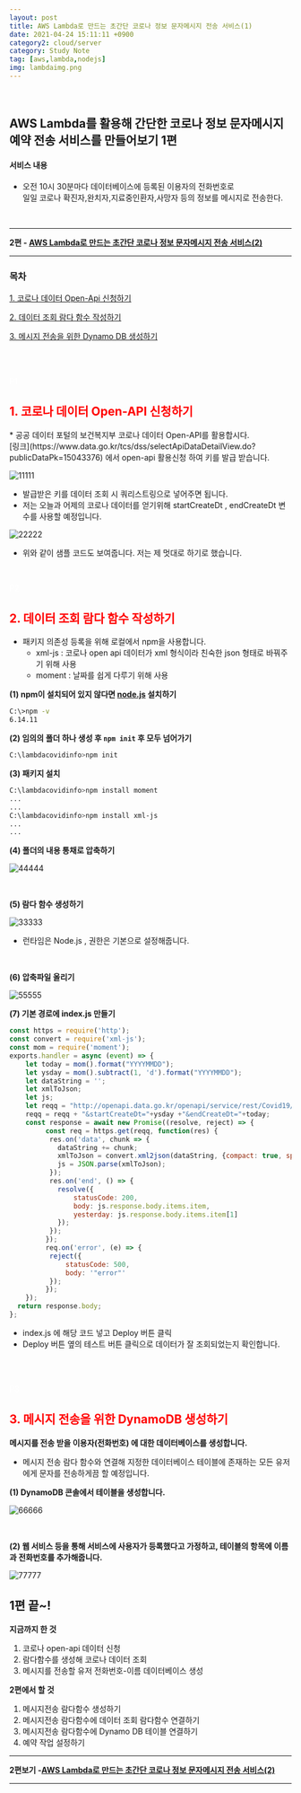 ```yaml
---
layout: post
title: AWS Lambda로 만드는 초간단 코로나 정보 문자메시지 전송 서비스(1)
date: 2021-04-24 15:11:11 +0900
category2: cloud/server
category: Study Note
tag: [aws,lambda,nodejs]
img: lambdaimg.png 
---
```

<br>  

  
## AWS Lambda를 활용해 간단한 코로나 정보 문자메시지 예약 전송 서비스를 만들어보기 1편
  
#### 서비스 내용
  
* 오전 10시 30분마다 데이터베이스에 등록된 이용자의 전화번호로   
  일일 코로나 확진자,완치자,지료중인환자,사망자 등의 정보를 메시지로 전송한다.
  

<br>  


----  

**2편 - [AWS Lambda로 만드는 초간단 코로나 정보 문자메시지 전송 서비스(2)](/study%20note/2021/04/25/lambdasms2)**

----




### 목차  

[1. 코로나 데이터 Open-Api 신청하기](#P1)    

[2. 데이터 조회 람다 함수 작성하기](#P2)  

[3. 메시지 전송을 위한 Dynamo DB 생성하기](#P3)


<br>  
  

  
<br>  
<p id="P1" style="color:white;">P1</p>
<h2 style='color:red'>1. 코로나 데이터 Open-API 신청하기 </h2>   
* 공공 데이터 포털의 보건복지부 코로나 데이터 Open-API를 활용합시다. <br>  
[링크](https://www.data.go.kr/tcs/dss/selectApiDataDetailView.do?publicDataPk=15043376) 에서 open-api 활용신청 하여 키를 발급 받습니다.
  
![11111](https://user-images.githubusercontent.com/76927397/123718167-6fbae200-d8b9-11eb-8ee1-a3a2a0482165.PNG)
   
* 발급받은 키를 데이터 조회 시 쿼리스트링으로 넣어주면 됩니다.  
* 저는 오늘과 어제의 코로나 데이터를 얻기위해 startCreateDt , endCreateDt 변수를 사용할 예정입니다.  
  
![22222](https://user-images.githubusercontent.com/76927397/123718503-3df64b00-d8ba-11eb-9f56-7ef2cc1aba40.PNG)
  
* 위와 같이 샘플 코드도 보여줍니다. 저는 제 멋대로 하기로 했습니다.

  
<br>  
  
<p id="P2" style="color:white;">P2</p>
<h2 style='color:red'>2. 데이터 조회 람다 함수 작성하기 </h2>  
  
* 패키지 의존성 등록을 위해 로컬에서 npm을 사용합니다.  
  * xml-js : 코로나 open api 데이터가 xml 형식이라 친숙한 json 형태로 바꿔주기 위해 사용
  * moment : 날짜를 쉽게 다루기 위해 사용
  
**(1) npm이 설치되어 있지 않다면 [node.js](https://nodejs.org/en/) 설치하기**  
 
```bash
C:\>npm -v
6.14.11
```  

**(2) 임의의 폴더 하나 생성 후 ``` npm init ```  후 모두 넘어가기**
  
```bash
C:\lambdacovidinfo>npm init
```
**(3) 패키지 설치**
```bash
C:\lambdacovidinfo>npm install moment  
...
...
C:\lambdacovidinfo>npm install xml-js  
...
...
```
**(4) 폴더의 내용 통채로 압축하기**  
  
![44444](https://user-images.githubusercontent.com/76927397/123720702-aeec3180-d8bf-11eb-9926-71885a8436ea.PNG)  
  
<br>  

**(5) 람다 함수 생성하기** 
  
![33333](https://user-images.githubusercontent.com/76927397/123718800-0fc53b00-d8bb-11eb-8cdb-c3e8e093582d.PNG)

* 런타임은 Node.js , 권한은 기본으로 설정해줍니다.  
  
<br>  

  
**(6) 압축파일 올리기**  
  
![55555](https://user-images.githubusercontent.com/76927397/123723623-c0d0d300-d8c5-11eb-837e-5a551e464f4a.PNG)
  
  
**(7) 기본 경로에 index.js 만들기**  
  
```javascript 
const https = require('http');
const convert = require('xml-js');
const mom = require('moment');
exports.handler = async (event) => {
    let today = mom().format("YYYYMMDD");
    let ysday = mom().subtract(1, 'd').format("YYYYMMDD");
    let dataString = '';
    let xmlToJson;
    let js;
    let reqq = "http://openapi.data.go.kr/openapi/service/rest/Covid19/getCovid19InfStateJson?serviceKey=YOURKEY";
    reqq = reqq + "&startCreateDt="+ysday +"&endCreateDt="+today;
    const response = await new Promise((resolve, reject) => {
         const req = https.get(reqq, function(res) {
          res.on('data', chunk => {
            dataString += chunk;
            xmlToJson = convert.xml2json(dataString, {compact: true, spaces: 4});
            js = JSON.parse(xmlToJson);
          });
          res.on('end', () => {
            resolve({
                statusCode: 200,
                body: js.response.body.items.item,
                yesterday: js.response.body.items.item[1]
            });
          });
         });
         req.on('error', (e) => {
          reject({
              statusCode: 500,
              body: '"error"'
          });
         });
    });
  return response.body;
};

```  
* index.js 에 해당 코드 넣고 Deploy 버튼 클릭  
* Deploy 버튼 옆의 테스트 버튼 클릭으로 데이터가 잘 조회되었는지 확인합니다.


<br><br>  

  
<p id="P3" style="color:white;">P3</p>
<h2 style='color:red'>3. 메시지 전송을 위한 DynamoDB 생성하기 </h2>  

**메시지를 전송 받을 이용자(전화번호) 에 대한 데이터베이스를 생성합니다.**  
 * 메시지 전송 람다 함수와 연결해 지정한 데이터베이스 테이블에 존재하는 모든 유저에게 문자를 전송하게끔 할 예정입니다.  
  
**(1) DynamoDB 콘솔에서 테이블을 생성합니다.**  

![66666](https://user-images.githubusercontent.com/76927397/123726072-435b9180-d8ca-11eb-93bf-d30068b15274.PNG)

  
<br>
  
**(2) 웹 서비스 등을 통해 서비스에 사용자가 등록했다고 가정하고, 테이블의 항목에 이름과 전화번호를 추가해줍니다.**

![77777](https://user-images.githubusercontent.com/76927397/123726354-c67ce780-d8ca-11eb-8899-e02b7f099bb7.PNG)
   

## 1편 끝~!  

**지금까지 한 것**  
1. 코로나 open-api 데이터 신청
2. 람다함수를 생성해 코로나 데이터 조회
3. 메시지를 전송할 유저 전화번호-이름 데이터베이스 생성  

**2편에서 할 것**  
1. 메시지전송 람다함수 생성하기  
2. 메시지전송 람다함수에 데이터 조회 람다함수 연결하기
3. 메시지전송 람다함수에 Dynamo DB 테이블 연결하기
4. 예약 작업 설정하기
  
  
----  

**2편보기 -[AWS Lambda로 만드는 초간단 코로나 정보 문자메시지 전송 서비스(2)](/study%20note/2021/04/25/lambdasms2)**

----